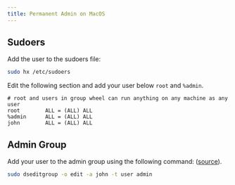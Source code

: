 ```yaml
---
title: Permanent Admin on MacOS
---
```


## Sudoers

Add the user to the sudoers file:
```bash
sudo hx /etc/sudoers
```

Edit the following section and add your user below `root` and `%admin`. 
```
# root and users in group wheel can run anything on any machine as any user
root		ALL = (ALL) ALL
%admin		ALL = (ALL) ALL
john        ALL = (ALL) ALL
```


## Admin Group

Add your user to the admin group using the following command: ([source](https://superuser.com/questions/214004/how-to-add-user-to-a-group-from-mac-os-x-command-line)).


```bash
sudo dseditgroup -o edit -a john -t user admin
```

